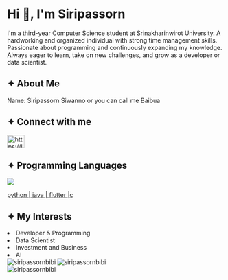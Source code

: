 # Hi 👋, I'm Siripassorn
<p>I'm a third-year Computer Science student at Srinakharinwirot University. A hardworking and organized individual with strong time management skills. Passionate about programming and continuously expanding my knowledge. Always eager to learn, take on new challenges, and grow as a developer or data scientist.</p>

## ✦ About Me
<p>
Name: Siripassorn Siwanno or you can call me Baibua
</p>

## ✦ Connect with me
<p align="left">
  <a href="https://www.leetcode.com/https://leetcode.com/u/siripassorn/" target="blank">
    <img align="center" src="https://raw.githubusercontent.com/rahuldkjain/github-profile-readme-generator/master/src/images/icons/Social/leet-code.svg" alt="https://leetcode.com/u/siripassorn/" height="30" width="40" />
  </a>
</p>

## ✦ Programming Languages
<p align="left">
  <a href="https://skillicons.dev">
    <img src="https://skillicons.dev/icons?i=py,java,flutter,c" />
    <p>python | java | flutter |c</p>
  </a>
</p>

## ✦ My Interests
<li>Developer & Programming</li>
<li>Data Scientist</li>
<li>Investment and Business</li>
<li>AI</li>

<div align="left">
<img src="https://github-readme-stats.vercel.app/api/top-langs?username=siripassornbibi&show_icons=true&locale=en&layout=compact" alt="siripassornbibi" />
<img src="https://github-readme-stats.vercel.app/api?username=siripassornbibi&show_icons=true&locale=en" alt="siripassornbibi" />
</div>
<div align="left"><img align="center" src="https://github-readme-streak-stats.herokuapp.com/?user=siripassornbibi&" alt="siripassornbibi" /></p>

